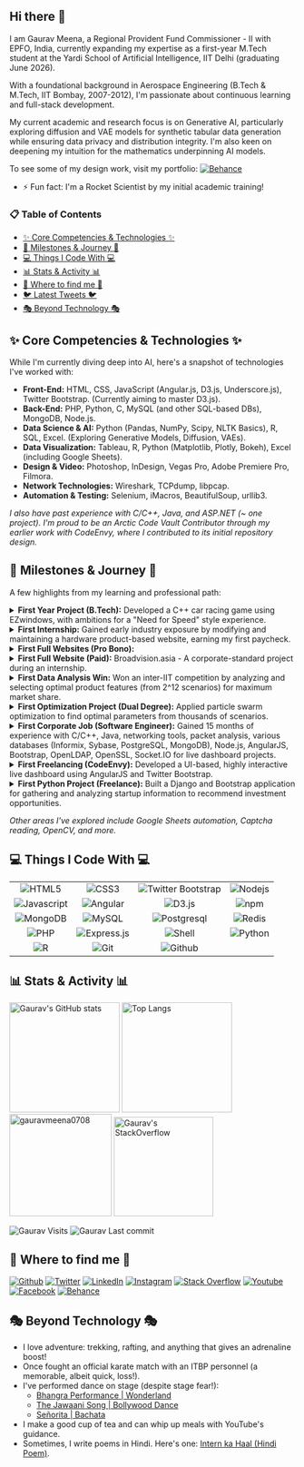 <h2>Hi there 👋</h2>

<p>I am Gaurav Meena, a Regional Provident Fund Commissioner - II with EPFO, India, currently expanding my expertise as a first-year M.Tech student at the Yardi School of Artificial Intelligence, IIT Delhi (graduating June 2026).</p>
<p>With a foundational background in Aerospace Engineering (B.Tech & M.Tech, IIT Bombay, 2007-2012), I'm passionate about continuous learning and full-stack development.</p>
<p>My current academic and research focus is on Generative AI, particularly exploring diffusion and VAE models for synthetic tabular data generation while ensuring data privacy and distribution integrity. I'm also keen on deepening my intuition for the mathematics underpinning AI models.</p>

<p>To see some of my design work, visit my portfolio: <a href="https://www.behance.net/gauravmeena0708"><img alt="Behance" src="https://img.shields.io/badge/-Behance-blue?style=for-the-badge&logo=behance&logoColor=white" /></a></p>

- ⚡️ Fun fact: I'm a Rocket Scientist by my initial academic training!

### 📋 Table of Contents
* [✨ Core Competencies & Technologies ✨](#core-competencies-technologies)
* [🚀 Milestones & Journey 🚀](#milestones-journey)
* [💻 Things I Code With 💻](#things-i-code-with)
* [📊 Stats & Activity 📊](#stats-activity)
* [🔗 Where to find me 🔗](#where-to-find-me)
* [🐦 Latest Tweets 🐦](#latest-tweets)
* [🎭 Beyond Technology 🎭](#beyond-technology)

<h2>✨ Core Competencies & Technologies ✨</h2>

While I'm currently diving deep into AI, here's a snapshot of technologies I've worked with:

-   **Front-End:** HTML, CSS, JavaScript (Angular.js, D3.js, Underscore.js), Twitter Bootstrap. (Currently aiming to master D3.js).
-   **Back-End:** PHP, Python, C, MySQL (and other SQL-based DBs), MongoDB, Node.js.
-   **Data Science & AI:** Python (Pandas, NumPy, Scipy, NLTK Basics), R, SQL, Excel. (Exploring Generative Models, Diffusion, VAEs).
-   **Data Visualization:** Tableau, R, Python (Matplotlib, Plotly, Bokeh), Excel (including Google Sheets).
-   **Design & Video:** Photoshop, InDesign, Vegas Pro, Adobe Premiere Pro, Filmora.
-   **Network Technologies:** Wireshark, TCPdump, libpcap.
-   **Automation & Testing:** Selenium, iMacros, BeautifulSoup, urllib3.

*I also have past experience with C/C++, Java, and ASP.NET (~ one project). 
I'm proud to be an Arctic Code Vault Contributor through my earlier work with CodeEnvy, where I contributed to its initial repository design.*

<h2>🚀 Milestones & Journey 🚀</h2>

<p>A few highlights from my learning and professional path:</p>

<details>
  <summary><strong>First Year Project (B.Tech):</strong> Developed a C++ car racing game using EZwindows, with ambitions for a "Need for Speed" style experience.</summary>
</details>
<details>
  <summary><strong>First Internship:</strong> Gained early industry exposure by modifying and maintaining a hardware product-based website, earning my first paycheck.</summary>
</details>
<details>
  <summary><strong>First Full Websites (Pro Bono):</strong></summary>
  <ul>
    <li><strong>Zephyr:</strong> The Aerospace Department festival website (IIT Bombay).</li>
    <li><strong>Aawaaz:</strong> The Hindi Newspaper Group's website, supporting Hindi and English.</li>
  </ul>
</details>
<details>
  <summary><strong>First Full Website (Paid):</strong> Broadvision.asia - A corporate-standard project during an internship.</summary>
</details>
<details>
  <summary><strong>First Data Analysis Win:</strong> Won an inter-IIT competition by analyzing and selecting optimal product features (from 2^12 scenarios) for maximum market share.</summary>
</details>
<details>
  <summary><strong>First Optimization Project (Dual Degree):</strong> Applied particle swarm optimization to find optimal parameters from thousands of scenarios.</summary>
</details>
<details>
  <summary><strong>First Corporate Job (Software Engineer):</strong> Gained 15 months of experience with C/C++, Java, networking tools, packet analysis, various databases (Informix, Sybase, PostgreSQL, MongoDB), Node.js, AngularJS, Bootstrap, OpenLDAP, OpenSSL, Socket.IO for live dashboard projects.</summary>
</details>
<details>
  <summary><strong>First Freelancing (CodeEnvy):</strong> Developed a UI-based, highly interactive live dashboard using AngularJS and Twitter Bootstrap.</summary>
</details>
<details>
  <summary><strong>First Python Project (Freelance):</strong> Built a Django and Bootstrap application for gathering and analyzing startup information to recommend investment opportunities.</summary>
</details>

<em>Other areas I've explored include Google Sheets automation, Captcha reading, OpenCV, and more.</em>

<h2>💻 Things I Code With 💻</h2>

|    |    |    |    |
|:--:|:--:|:--:|:--:|
| <img alt="HTML5" src="https://img.shields.io/badge/-HTML5-E34F26?style=for-the-badge&logo=html5&logoColor=white" /> | <img alt="CSS3" src="https://img.shields.io/badge/-CSS3-1572B6?style=for-the-badge&logo=css3" /> | <img alt="Twitter Bootstrap" src="https://img.shields.io/badge/-Bootstrap-563D7C?style=for-the-badge&logo=bootstrap" /> | <img alt="Nodejs" src="https://img.shields.io/badge/-Nodejs-43853d?style=for-the-badge&logo=Node.js&logoColor=white" /> |
| <img alt="Javascript" src="https://img.shields.io/badge/-JavaScript-black?style=for-the-badge&logo=javascript" /> | <img alt="Angular" src="https://img.shields.io/badge/-Angular-DD0031?style=for-the-badge&logo=angular&logoColor=white" /> | <img alt="D3.js" src="https://img.shields.io/badge/-D3.js-F9A03C?style=for-the-badge&logo=d3.js&logoColor=white" /> | <img alt="npm" src="https://img.shields.io/badge/-NPM-CB3837?style=for-the-badge&logo=npm&logoColor=white" /> |
| <img alt="MongoDB" src="https://img.shields.io/badge/-MongoDB-13aa52?style=for-the-badge&logo=mongodb&logoColor=white" /> | <img alt="MySQL" src="https://img.shields.io/badge/-MySQL-black?style=for-the-badge&logo=mysql" /> | <img alt="Postgresql" src="https://img.shields.io/badge/-PostgreSQL-336791?style=for-the-badge&logo=postgresql" /> | <img alt="Redis" src="https://img.shields.io/badge/-Redis-black?style=for-the-badge&logo=Redis" /> |
| <img alt="PHP" src="https://img.shields.io/badge/-php-394989?style=for-the-badge&logo=php" /> | <img alt="Express.js" src="https://img.shields.io/badge/-Express.JS-c7b198?style=for-the-badge&logo=Express.JS" /> | <img alt="Shell" src="https://img.shields.io/badge/-Shell-black?style=for-the-badge&logo=Shell" /> | <img alt="Python" src="https://img.shields.io/badge/-Python-black?style=for-the-badge&logo=Python" /> |
| <img alt="R" src="https://img.shields.io/badge/-R-276DC3?style=for-the-badge&logo=R&logoColor=white" /> | <img alt="Git" src="https://img.shields.io/badge/-Git-black?style=for-the-badge&logo=git" /> | <img alt="Github" src="https://img.shields.io/badge/-GitHub-181717?style=for-the-badge&logo=github" /> | |

<h2>📊 Stats & Activity 📊</h2>
<div class="row">
  <a href="https://github.com/gauravmeena0708"><img height=194 alt="Gaurav's GitHub stats" src="https://github-readme-stats.vercel.app/api?username=gauravmeena0708&show_icons=true&theme=tokyonight" /></a>
  <a href="https://github.com/gauravmeena0708"><img height=194 alt="Top Langs" src="https://github-readme-stats.vercel.app/api/top-langs/?username=gauravmeena0708&layout=compact&theme=tokyonight" /></a>
  <a href="https://github.com/gauravmeena0708"><img height=180 src="https://github-readme-streak-stats.herokuapp.com/?user=gauravmeena0708&theme=tokyonight" alt="gauravmeena0708" /></a>
  <a href="https://stackoverflow.com/users/1070548/gaurav"><img height=175 alt="Gaurav's StackOverflow" src="https://stackoverflow-card.vercel.app/?userID=1070548&theme=tokyonight" /></a>
</div>

<p>
  <img alt="Gaurav Visits" src="https://badges.pufler.dev/visits/gauravmeena0708/gauravmeena0708?logo=GitHub&label=profile%20visits&color=success&logoColor=white&style=for-the-badge"/>
  <img alt="Gaurav Last commit" src="https://img.shields.io/github/last-commit/gauravmeena0708/gauravmeena0708?label=profile%20updated&style=for-the-badge"/>
</p>

<h2>🔗 Where to find me 🔗</h2>
<p>
  <a href="https://github.com/gauravmeena0708" target="_blank"><img alt="Github" src="https://img.shields.io/badge/GitHub-%2312100E.svg?&style=for-the-badge&logo=Github&logoColor=white" /></a> 
  <a href="https://twitter.com/gauravmeena0708" target="_blank"><img alt="Twitter" src="https://img.shields.io/badge/twitter-%231DA1F2.svg?&style=for-the-badge&logo=twitter&logoColor=white" /></a> 
  <a href="https://www.linkedin.com/in/gauravmeena0708" target="_blank"><img alt="LinkedIn" src="https://img.shields.io/badge/linkedin-%230077B5.svg?&style=for-the-badge&logo=linkedin&logoColor=white" /></a>
  <a href="https://www.instagram.com/gauravmeena0708/"><img alt="Instagram" src="https://img.shields.io/badge/instagram-%23E4405F.svg?&style=for-the-badge&logo=instagram&logoColor=white" /></a> <a href="https://stackoverflow.com/users/1070548/gaurav"><img alt="Stack Overflow" src="https://img.shields.io/badge/-Stack%20Overflow-FE7A16?style=for-the-badge&logo=Stack-Overflow&logoColor=white" /></a>
  <a href="https://www.youtube.com/playlist?list=PLYc0L7KnQ0W2iRLYBktNK_94BBRZcTaDF"><img alt="Youtube" src="https://img.shields.io/badge/YouTube-FF0000?style=for-the-badge&logo=youtube&logoColor=white" /></a>
  <a href="https://www.facebook.com/gauravmeena0708"><img alt="Facebook" src="https://img.shields.io/badge/Facebook-1877F2?style=for-the-badge&logo=facebook&logoColor=white" /></a>
  <a href="https://www.behance.net/gauravmeena0708"><img alt="Behance" src="https://img.shields.io/badge/-Behance-blue?style=for-the-badge&logo=behance&logoColor=white" /></a>
</p>


<h2>🎭 Beyond Technology 🎭</h2>
<ul>
  <li>I love adventure: trekking, rafting, and anything that gives an adrenaline boost!</li>
  <li>Once fought an official karate match with an ITBP personnel (a memorable, albeit quick, loss!).</li>
  <li>I've performed dance on stage (despite stage fear!):
    <ul>
      <li><a href="http://www.youtube.com/watch?v=qq4k3hYvKvU">Bhangra Performance | Wonderland</a></li>
      <li><a href="http://www.youtube.com/watch?v=zugxDWaehPo">The Jawaani Song | Bollywood Dance</a></li>
      <li><a href="http://www.youtube.com/watch?v=VqPTiistucI">Señorita | Bachata</a></li>
    </ul>
  </li>
  <li>I make a good cup of tea and can whip up meals with YouTube's guidance.</li>
  <li>Sometimes, I write poems in Hindi. Here's one: <a href="http://www.youtube.com/watch?v=WKoFZsBc3sw">Intern ka Haal (Hindi Poem)</a>.</li>
</ul>
